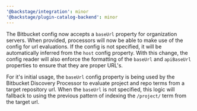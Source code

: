 ```yaml
---
'@backstage/integration': minor
'@backstage/plugin-catalog-backend': minor
---
```


The Bitbucket config now accepts a `baseUrl` property for organization servers. When provided, processors will now be able to make use of the config for url evaluations. If the config is not specified, it will be automatically inferred from the `host` config property. With this change, the config reader will also enforce the formatting of the `baseUrl` and `apiBaseUrl` properties to ensure that they are proper URL's.

For it's initial usage, the `baseUrl` config property is being used by the Bitbucket Discovery Processor to evaluate project and repo terms from a target repository url. When the `baseUrl` is not specified, this logic will fallback to using the previous pattern of indexing the `/project/` term from the target url.
